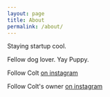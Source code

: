 ```yaml
---
layout: page
title: About
permalink: /about/
---
```


Staying startup cool.



Fellow dog lover. Yay Puppy.

Follow Colt [on instagram](http://www.instagram.com/coltonthetoller)

Follow Colt's owner [on instagram](http://www.instagram.com/jtuanjones)